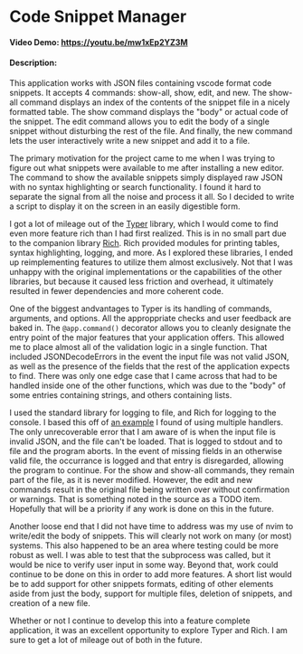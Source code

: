 # Code Snippet Manager
#### Video Demo:  https://youtu.be/mw1xEp2YZ3M
#### Description:

This application works with JSON files containing vscode format code snippets. It accepts 4 commands: show-all, show, edit, and new. The show-all command displays an index of the contents of the snippet file in a nicely formatted table. The show command displays the "body" or actual code of the snippet. The edit command allows you to edit the body of a single snippet without disturbing the rest of the file. And finally, the new command lets the user interactively write a new snippet and add it to a file.

The primary motivation for the project came to me when I was trying to figure out what snippets were available to me after installing a new editor. The command to show the available snippets simply displayed raw JSON with no syntax highlighting or search functionality. I found it hard to separate the signal from all the noise and process it all. So I decided to write a script to display it on the screen in an easily digestible form.

I got a lot of mileage out of the [Typer](https://typer.tiangolo.com/) library, which I would come to find even more feature rich than I had first realized. This is in no small part due to the companion library [Rich](https://rich.readthedocs.io/en/stable/index.html#). Rich provided modules for printing tables, syntax highlighting, logging, and more. As I explored these libraries, I ended up reimplementing features to utilize them almost exclusively. Not that I was unhappy with the original implementations or the capabilities of the other libraries, but because it caused less friction and overhead, it ultimately resulted in fewer dependencies and more coherent code.

One of the biggest andvantages to Typer is its handling of commands, arguments, and options. All the approppriate checks and user feedback are baked in. The `@app.command()` decorator allows you to cleanly designate the entry point of the major features that your application offers. This allowed me to place almost all of the validation logic in a single function. That included JSONDecodeErrors in the event the input file was not valid JSON, as well as the presence of the fields that the rest of the application expects to find. There was only one edge case that I came across that had to be handled inside one of the other functions, which was due to the "body" of some entries containing strings, and others containing lists.

I used the standard library for logging to file, and Rich for logging to the console. I based this off of [an example](https://calmcode.io/logging/rich.html) I found of using multiple handlers. The only unrecoverable error that I am aware of is when the input file is invalid JSON, and the file can't be loaded. That is logged to stdout and to file and the program aborts. In the event of missing fields in an otherwise valid file, the occurrance is logged and that entry is disregarded, allowing the program to continue. For the show and show-all commands, they remain part of the file, as it is never modified. However, the edit and new commands result in the original file being written over without confirmation or warnings. That is something noted in the source as a TODO item. Hopefully that will be a priority if any work is done on this in the future.

Another loose end that I did not have time to address was my use of nvim to write/edit the body of snippets. This will clearly not work on many (or most) systems. This also happened to be an area where testing could be more robust as well. I was able to test that the subprocess was called, but it would be nice to verify user input in some way. Beyond that, work could continue to be done on this in order to add more features. A short list would be to add support for other snippets formats, editing of other elements aside from just the body, support for multiple files, deletion of snippets, and creation of a new file.

Whether or not I continue to develop this into a feature complete application, it was an excellent opportunity to explore Typer and Rich. I am sure to get a lot of mileage out of both in the future.
